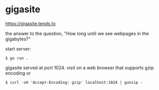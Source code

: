 # gigasite

https://gigasite.tends.to

the answer to the question, "How long until we see webpages in the gigabytes?"

start server:

```
$ go run .
```

gigasite served at port 1024. visit on a web browser that supports gzip encoding or

```
$ curl -sH 'Accept-Encoding: gzip' localhost:1024 | gunzip -
```
